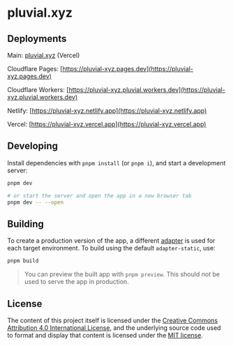 # pluvial.xyz

## Deployments

Main: [pluvial.xyz](https://pluvial.xyz) (Vercel)

Cloudflare Pages: [https://pluvial-xyz.pages.dev](https://pluvial-xyz.pages.dev)

Cloudflare Workers: [https://pluvial-xyz.pluvial.workers.dev](https://pluvial-xyz.pluvial.workers.dev)

Netlify: [https://pluvial-xyz.netlify.app](https://pluvial-xyz.netlify.app)

Vercel: [https://pluvial-xyz.vercel.app](https://pluvial-xyz.vercel.app)

## Developing

Install dependencies with `pnpm install` (or `pnpm i`), and start a development server:

```sh
pnpm dev

# or start the server and open the app in a new browser tab
pnpm dev -- --open
```

## Building

To create a production version of the app, a different [adapter](https://kit.svelte.dev/docs#adapters)
is used for each target environment. To build using the default `adapter-static`, use:

```sh
pnpm build
```

> You can preview the built app with `pnpm preview`. This should _not_ be used to serve the app in production.

## License

The content of this project itself is licensed under the [Creative Commons Attribution 4.0 International License](http://creativecommons.org/licenses/by/4.0),
and the underlying source code used to format and display that content is
licensed under the [MIT license](https://github.com/pluvial/pluvial.xyz/blob/main/LICENSE).
